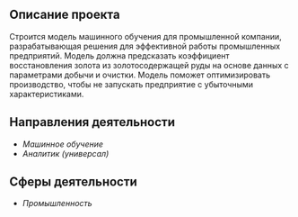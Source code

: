 ## Описание проекта

Строится модель машинного обучения для промышленной компании, разрабатывающая решения для эффективной работы промышленных предприятий. Модель должна предсказать коэффициент восстановления золота из золотосодержащей руды на основе данных с параметрами добычи и очистки. Модель поможет оптимизировать производство, чтобы не запускать предприятие с убыточными характеристиками.

## Направления деятельности

- *Машинное обучение*
- *Аналитик (универсал)*

## Сферы деятельности

- *Промышленность*

